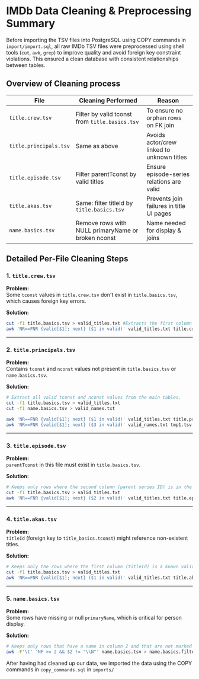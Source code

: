 # IMDb Data Cleaning & Preprocessing Summary

Before importing the TSV files into PostgreSQL using COPY commands in `import/import.sql`, all raw IMDb TSV files were preprocessed using shell tools (`cut`, `awk`, `grep`) to improve quality and avoid foreign key constraint violations. This ensured a clean database with consistent relationships between tables.

## Overview of Cleaning process

| File                  | Cleaning Performed                                 | Reason                                         |
|-----------------------|----------------------------------------------------|------------------------------------------------|
| `title.crew.tsv`      | Filter by valid tconst from `title.basics.tsv`     | To ensure no orphan rows on FK join            |
| `title.principals.tsv`| Same as above                                      | Avoids actor/crew linked to unknown titles     |
| `title.episode.tsv`   | Filter parentTconst by valid titles                | Ensure episode-series relations are valid      |
| `title.akas.tsv`      | Same: filter titleId by `title.basics.tsv`         | Prevents join failures in title UI pages       |
| `name.basics.tsv`     | Remove rows with NULL primaryName or broken nconst | Name needed for display & joins                |

## Detailed Per-File Cleaning Steps

### 1. `title.crew.tsv`

**Problem:**  
Some `tconst` values in `title.crew.tsv` don't exist in `title.basics.tsv`, which causes foreign key errors.

**Solution:**
```sh
cut -f1 title.basics.tsv > valid_titles.txt #Extracts the first column (tconst) from title.basics.tsv and saves it to a list of valid titles
awk 'NR==FNR {valid[$1]; next} ($1 in valid)' valid_titles.txt title.crew.tsv > title.crew.filtered.tsv #Goes through title.crew.tsv and keeps only the rows where the first column (the title ID) exists in valid_titles.txt
```

---

### 2. `title.principals.tsv`

**Problem:**  
Contains `tconst` and `nconst` values not present in `title.basics.tsv` or `name.basics.tsv`.

**Solution:**
```sh
# Extract all valid tconst and nconst values from the main tables.
cut -f1 title.basics.tsv > valid_titles.txt
cut -f1 name.basics.tsv > valid_names.txt

awk 'NR==FNR {valid[$1]; next} ($1 in valid)' valid_titles.txt title.principals.tsv > tmp1.tsv # Keeps only rows where the title ID is valid
awk 'NR==FNR {valid[$1]; next} ($3 in valid)' valid_names.txt tmp1.tsv > title.principals.filtered.tsv # From those rows, keeps only the ones where the person ID (column 3) is also valid.
```

---

### 3. `title.episode.tsv`

**Problem:**  
`parentTconst` in this file must exist in `title.basics.tsv`.

**Solution:**
```sh
# Keeps only rows where the second column (parent series ID) is in the list of valid titles
cut -f1 title.basics.tsv > valid_titles.txt
awk 'NR==FNR {valid[$1]; next} ($2 in valid)' valid_titles.txt title.episode.tsv > title.episode.filtered.tsv
```

---

### 4. `title.akas.tsv`

**Problem:**  
`titleId` (foreign key to `title_basics.tconst`) might reference non-existent titles.

**Solution:**
```sh
# Keeps only the rows where the first column (titleId) is a known valid title
cut -f1 title.basics.tsv > valid_titles.txt
awk 'NR==FNR {valid[$1]; next} ($1 in valid)' valid_titles.txt title.akas.tsv > title.akas.filtered.tsv
```

---

### 5. `name.basics.tsv`

**Problem:**  
Some rows have missing or null `primaryName`, which is critical for person display.

**Solution:**
```sh
# Keeps only rows that have a name in column 2 and that are not marked as \N (null). This avoids loading people without a name.
awk -F'\t' 'NF >= 2 && $2 != "\\N"' name.basics.tsv > name.basics.filtered.tsv
```

After having had cleaned up our data, we imported the data using the COPY commands in `copy_commands.sql` in `imports/`
